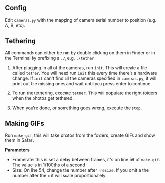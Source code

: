 Config
------

Edit `cameras.py` with the mapping of camera serial number to position (e.g. A, B, etc).

Tethering
---------

All commands can either be run by double clicking on them in Finder or in the Terminal by prefixing a `./`, e.g. `./tether`


1. After plugging in all of the cameras, run `init`. This will create a file called `tether`. You will need run `init` this every time there's a hardware change. If `init` can't find all the cameras specified in `cameras.py`, it will print out the missing ones and wait until you press enter to continue.

2. To run the tethering, execute `tether`. This will populate the right folders when the photos get tethered.

3. When you're done, or something goes wrong, execute the `stop`.

Making GIFs
-----------

Run `make-gif`, this will take photos from the folders, create GIFs and show them in Safari.

**Parameters**

- Framerate: this is set a delay between frames, it's on line 59 of `make-gif`. The value is in 1/100ths of a second
- Size: On line 54, change the number after `-resize`. If you omit a the number after the `x` it will scale proportionately.

